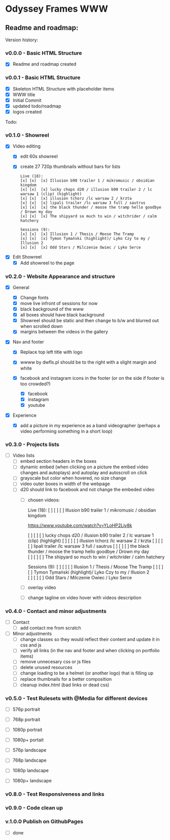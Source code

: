 # Odyssey Frames WWW 
## Readme and roadmap:

Version history:

### **v0.0.0 - Basic HTML Structure**
- [x] Readme and roadmap created

### **v0.0.1 - Basic HTML Structure**
- [x] Skeleton HTML Structure with placeholder items
- [x] WWW title
- [x] Initial Commit
- [x] updated todo/roadmap
- [x] logos created

Todo:

### **v0.1.0 - Showreel**

- [x] Video editing
  - [x] edit 60s showreel
  - [x] create 27 720p thumbnails without bars for lists

        Live (18):
        [x] [x]  [x] Illusion b90 trailer 1 / mikromusic / obsidian kingdom
        [x] [x]  [x] lucky chops d20 / illusion b90 trailer 2 / lc warsaw 1 (clip) (highlight) 
        [x] [x]  [x] illusion tchorz /lc warsaw 2 / krzta
        [x] [x]  [x] lipali trailer /lc warsaw 3 full / sautrus
        [x] [x]  [x] the black thunder / moose the tramp hello goodbye / Drown my day    
        [x] [x]  [x] The shipyard so much to win / witchrider / calm hatchery

        Sessions (9): 
        [x] [x]  [x] Illusion 1 / Thesis / Moose The Tramp 
        [x] [x]  [x] Tymon Tymański (highlight)/ Lyko Czy to my / Illusion 2    
        [x] [x]  [x] Odd Stars / Milczenie Owiec / Lyko Serce
    


- [x] Edit Showreel
  - [x] Add showreel to the page

### **v0.2.0 - Website Appearance and structure**

- [x] General  
  
  - [x] Change fonts
  - [x] move live infront of sessions for now
  - [x] black  background of the www
  - [x] all boxes should have black background  
  - [x] Showreel should be static and then change to b/w and blurred out when scrolled down
  - [x] margins between the videos  in the gallery

- [x] Nav and footer
  - [x] Replace top left title with logo
  - [x] wwww by dwfls.pl should be to the right with a slight margin and white
  
  - [x] facebook and instagram icons in the footer (or on the side if footer is too crowded?)
    - [x] facebook
    - [x] instagram
    - [x] youtube

- [x] Experience
  - [x] add a picture in my experience as a band videographer (perhaps a video performing something in a short loop)

### **v0.3.0 - Projects lists**

- [ ] Video lists
  - [ ] embed section headers in the boxes 
  - [ ] dynamic embed (when clicking on a picture the embed video changes and autoplays) and autoplay and autoscroll on click
  - [ ] grayscale but color when hovered, no size change
  - [ ] video outer boxes in width of the webpage
  - [ ] d20 should link to facebook and not change the embeded video
    - [ ] chosen videos:


    
      Live (18):
        [ ] [ ]  [ ] Illusion b90 trailer 1 / mikromusic / obsidian kingdom

        https://www.youtube.com/watch?v=YLoHP2Liv8k

        [ ] [ ]  [ ] lucky chops d20 / illusion b90 trailer 2 / lc warsaw 1 (clip) (highlight) 
        [ ] [ ]  [ ] illusion tchorz /lc warsaw 2 / krzta
        [ ] [ ]  [ ] lipali trailer /lc warsaw 3 full / sautrus
        [ ] [ ]  [ ] the black thunder / moose the tramp hello goodbye / Drown my day    
        [ ] [ ]  [ ] The shipyard so much to win / witchrider / calm hatchery

      Sessions (9): 
        [ ] [ ]  [ ] Illusion 1 / Thesis / Moose The Tramp 
        [ ] [ ]  [ ] Tymon Tymański (highlight)/ Lyko Czy to my / Illusion 2    
        [ ] [ ]  [ ] Odd Stars / Milczenie Owiec / Lyko Serce

    - [ ] overlay video
    - [ ] change tagline on video hover with videos description

### **v0.4.0 - Contact and minor adjustments**

- [ ] Contact
  - [ ] add contact me from scratch
  
- [ ] Minor adjustments
  - [ ] change classes so they would reflect their content and update it in css and js
  - [ ] verify all links (in the nav and footer and when clicking on portfolio items)
  - [ ] remove unnecesary css or js files
  - [ ] delete unused resources  
  - [ ] change loading to be a helmet (or another logo) that is filling up
  - [ ] replace thumbnails for a better composition
  - [ ] cleanup index.html (bad links or dead css)

### **v0.5.0 - Test Rulesets with @Media for different devices**
  - [ ] 576p portrait
  - [ ] 768p portrait
  - [ ] 1080p portrait
  - [ ] 1080p+ portait

  - [ ] 576p landscape
  - [ ] 768p landscape
  - [ ] 1080p landscape
  - [ ] 1080p+ landscape

### **v0.8.0 - Test Responsiveness and links**

### **v0.9.0 - Code clean up**

### **v.1.0.0 Publish on GithubPages**
- [ ] done
